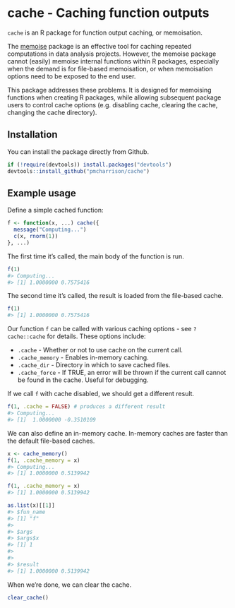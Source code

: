 
<!-- README.md is generated from README.Rmd. Please edit that file -->

# cache - Caching function outputs

`cache` is an R package for function output caching, or memoisation.

The
[memoise](https://cran.r-project.org/web/packages/memoise/index.html)
package is an effective tool for caching repeated computations in data
analysis projects. However, the memoise package cannot (easily) memoise
internal functions within R packages, especially when the demand is for
file-based memoisation, or when memoisation options need to be exposed
to the end user.

This package addresses these problems. It is designed for memoising
functions when creating R packages, while allowing subsequent package
users to control cache options (e.g. disabling cache, clearing the
cache, changing the cache directory).

## Installation

You can install the package directly from Github.

``` r
if (!require(devtools)) install.packages("devtools")
devtools::install_github("pmcharrison/cache")
```

## Example usage

Define a simple cached function:

``` r
f <- function(x, ...) cache({
  message("Computing...")
  c(x, rnorm(1))
}, ...)
```

The first time it’s called, the main body of the function is run.

``` r
f(1) 
#> Computing...
#> [1] 1.0000000 0.7575416
```

The second time it’s called, the result is loaded from the file-based
cache.

``` r
f(1)
#> [1] 1.0000000 0.7575416
```

Our function `f` can be called with various caching options - see
`?cache::cache` for details. These options include:

  - `.cache` - Whether or not to use cache on the current call.
  - `.cache_memory` - Enables in-memory caching.
  - `.cache_dir` - Directory in which to save cached files.
  - `.cache_force` - If TRUE, an error will be thrown if the current
    call cannot be found in the cache. Useful for debugging.

If we call `f` with cache disabled, we should get a different result.

``` r
f(1, .cache = FALSE) # produces a different result
#> Computing...
#> [1]  1.0000000 -0.3510109
```

We can also define an in-memory cache. In-memory caches are faster than
the default file-based caches.

``` r
x <- cache_memory()
f(1, .cache_memory = x)
#> Computing...
#> [1] 1.0000000 0.5139942

f(1, .cache_memory = x)
#> [1] 1.0000000 0.5139942

as.list(x)[[1]]
#> $fun_name
#> [1] "f"
#> 
#> $args
#> $args$x
#> [1] 1
#> 
#> 
#> $result
#> [1] 1.0000000 0.5139942
```

When we’re done, we can clear the cache.

``` r
clear_cache()
```
